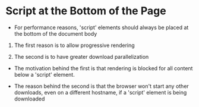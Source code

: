 # Script at the Bottom of the Page

- For performance reasons, 'script' elements should always be placed at the
  bottom of the document body

1. The first reason is to allow progressive rendering

2. The second is to have greater download parallelization

- The motivation behind the first is that rendering is blocked for all content
  below a 'script' element.

- The reason behind the second is that the browser won't start any other
  downloads, even on a different hostname, if a 'script' element is being downloaded
